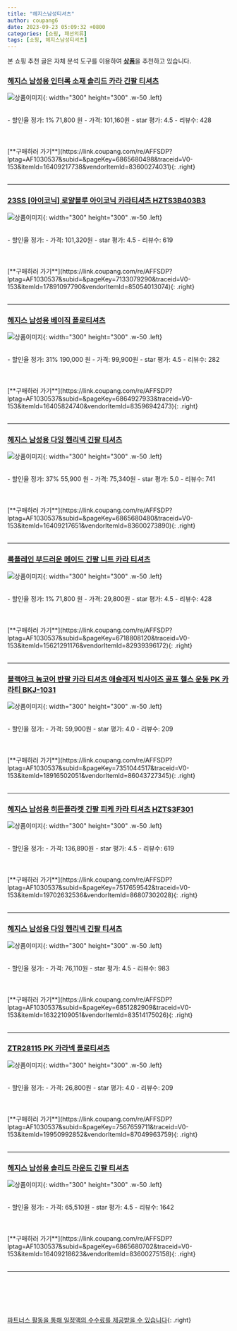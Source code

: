 ```yaml
---
title: "헤지스남성티셔츠"
author: coupang6
date: 2023-09-23 05:09:32 +0800
categories: [쇼핑, 패션의류]
tags: [쇼핑, 헤지스남성티셔츠]
---
```


본 쇼핑 추천 글은 자체 분석 도구를 이용하여 [**상품**](https://link.coupang.com/a/bao1ui)을 추천하고 있습니다.

### [헤지스 남성용 인터록 소재 솔리드 카라 긴팔 티셔츠](https://link.coupang.com/re/AFFSDP?lptag=AF1030537&subid=&pageKey=6865680498&traceid=V0-153&itemId=16409217738&vendorItemId=83600274031)

![상품이미지](https://thumbnail7.coupangcdn.com/thumbnails/remote/230x230ex/image/retail/images/2022/10/24/15/6/9588efdf-a069-4210-afd5-0f921fc10607.jpg){: width="300" height="300" .w-50 .left}


<br>
- 할인율 정가: 1%  71,800   원
- 가격: 101,160원
- star 평가: 4.5
- 리뷰수: 428
<br>
<br>
<br>
<br>
[**구매하러 가기**](https://link.coupang.com/re/AFFSDP?lptag=AF1030537&subid=&pageKey=6865680498&traceid=V0-153&itemId=16409217738&vendorItemId=83600274031){: .right}
<br>
<br>

---

### [23SS [아이코닉] 로얄블루 아이코닉 카라티셔츠 HZTS3B403B3](https://link.coupang.com/re/AFFSDP?lptag=AF1030537&subid=&pageKey=7133079290&traceid=V0-153&itemId=17891097790&vendorItemId=85054013074)

![상품이미지](https://thumbnail8.coupangcdn.com/thumbnails/remote/230x230ex/image/vendor_inventory/c24c/d2b494817c64f3a1b0dd652fd538cf7aa2e7a75ee23a021ca5112337d351.jpg){: width="300" height="300" .w-50 .left}


<br>
- 할인율 정가: 
- 가격: 101,320원
- star 평가: 4.5
- 리뷰수: 619
<br>
<br>
<br>
<br>
[**구매하러 가기**](https://link.coupang.com/re/AFFSDP?lptag=AF1030537&subid=&pageKey=7133079290&traceid=V0-153&itemId=17891097790&vendorItemId=85054013074){: .right}
<br>
<br>

---

### [헤지스 남성용 베이직 폴로티셔츠](https://link.coupang.com/re/AFFSDP?lptag=AF1030537&subid=&pageKey=6864927933&traceid=V0-153&itemId=16405824740&vendorItemId=83596942473)

![상품이미지](https://thumbnail6.coupangcdn.com/thumbnails/remote/230x230ex/image/retail/images/2022/10/24/9/9/54c86508-42b7-4a59-8e71-17af0be2d037.jpg){: width="300" height="300" .w-50 .left}


<br>
- 할인율 정가: 31%  190,000   원
- 가격: 99,900원
- star 평가: 4.5
- 리뷰수: 282
<br>
<br>
<br>
<br>
[**구매하러 가기**](https://link.coupang.com/re/AFFSDP?lptag=AF1030537&subid=&pageKey=6864927933&traceid=V0-153&itemId=16405824740&vendorItemId=83596942473){: .right}
<br>
<br>

---

### [헤지스 남성용 다잉 헨리넥 긴팔 티셔츠](https://link.coupang.com/re/AFFSDP?lptag=AF1030537&subid=&pageKey=6865680480&traceid=V0-153&itemId=16409217651&vendorItemId=83600273890)

![상품이미지](https://thumbnail8.coupangcdn.com/thumbnails/remote/230x230ex/image/retail/images/2022/10/24/15/1/ab9d197b-1dbd-46cf-a5b9-717cfe1c8239.jpg){: width="300" height="300" .w-50 .left}


<br>
- 할인율 정가: 37%  55,900   원
- 가격: 75,340원
- star 평가: 5.0
- 리뷰수: 741
<br>
<br>
<br>
<br>
[**구매하러 가기**](https://link.coupang.com/re/AFFSDP?lptag=AF1030537&subid=&pageKey=6865680480&traceid=V0-153&itemId=16409217651&vendorItemId=83600273890){: .right}
<br>
<br>

---

### [룩플레인 부드러운 메이드 긴팔 니트 카라 티셔츠](https://link.coupang.com/re/AFFSDP?lptag=AF1030537&subid=&pageKey=6718808120&traceid=V0-153&itemId=15621291176&vendorItemId=82939396172)

![상품이미지](https://thumbnail7.coupangcdn.com/thumbnails/remote/230x230ex/image/vendor_inventory/776c/fe486aa13176d7bf80dda0091bbee92ca70338a97bc0ba4d5a8a5a8d549e.jpg){: width="300" height="300" .w-50 .left}


<br>
- 할인율 정가: 1%  71,800   원
- 가격: 29,800원
- star 평가: 4.5
- 리뷰수: 428
<br>
<br>
<br>
<br>
[**구매하러 가기**](https://link.coupang.com/re/AFFSDP?lptag=AF1030537&subid=&pageKey=6718808120&traceid=V0-153&itemId=15621291176&vendorItemId=82939396172){: .right}
<br>
<br>

---

### [블랙야크 놈코어 반팔 카라 티셔츠 애슬레저 빅사이즈 골프 헬스 운동 PK 카라티 BKJ-1031](https://link.coupang.com/re/AFFSDP?lptag=AF1030537&subid=&pageKey=7351044517&traceid=V0-153&itemId=18916502051&vendorItemId=86043727345)

![상품이미지](https://thumbnail7.coupangcdn.com/thumbnails/remote/230x230ex/image/vendor_inventory/b96f/255b03485d5c43d3f4e86f1f30a0345b8ee96baf5d1bab1cfac8e740a509.jpg){: width="300" height="300" .w-50 .left}


<br>
- 할인율 정가: 
- 가격: 59,900원
- star 평가: 4.0
- 리뷰수: 209
<br>
<br>
<br>
<br>
[**구매하러 가기**](https://link.coupang.com/re/AFFSDP?lptag=AF1030537&subid=&pageKey=7351044517&traceid=V0-153&itemId=18916502051&vendorItemId=86043727345){: .right}
<br>
<br>

---

### [헤지스 남성용 히든플라켓 긴팔 피케 카라 티셔츠 HZTS3F301](https://link.coupang.com/re/AFFSDP?lptag=AF1030537&subid=&pageKey=7517659542&traceid=V0-153&itemId=19702632536&vendorItemId=86807302028)

![상품이미지](https://thumbnail7.coupangcdn.com/thumbnails/remote/230x230ex/image/retail/images/2023/08/07/12/8/151713ec-c87a-4e57-852b-12f9357142b3.jpg){: width="300" height="300" .w-50 .left}


<br>
- 할인율 정가: 
- 가격: 136,890원
- star 평가: 4.5
- 리뷰수: 619
<br>
<br>
<br>
<br>
[**구매하러 가기**](https://link.coupang.com/re/AFFSDP?lptag=AF1030537&subid=&pageKey=7517659542&traceid=V0-153&itemId=19702632536&vendorItemId=86807302028){: .right}
<br>
<br>

---

### [헤지스 남성용 다잉 헨리넥 긴팔 티셔츠](https://link.coupang.com/re/AFFSDP?lptag=AF1030537&subid=&pageKey=6851282909&traceid=V0-153&itemId=16322109051&vendorItemId=83514175026)

![상품이미지](https://thumbnail8.coupangcdn.com/thumbnails/remote/230x230ex/image/retail/images/2022/10/18/17/3/c3a51522-1c43-4f0e-9ae6-703348b26223.jpg){: width="300" height="300" .w-50 .left}


<br>
- 할인율 정가: 
- 가격: 76,110원
- star 평가: 4.5
- 리뷰수: 983
<br>
<br>
<br>
<br>
[**구매하러 가기**](https://link.coupang.com/re/AFFSDP?lptag=AF1030537&subid=&pageKey=6851282909&traceid=V0-153&itemId=16322109051&vendorItemId=83514175026){: .right}
<br>
<br>

---

### [ZTR28115 PK 카라넥 폴로티셔츠](https://link.coupang.com/re/AFFSDP?lptag=AF1030537&subid=&pageKey=7567659711&traceid=V0-153&itemId=19950992852&vendorItemId=87049963759)

![상품이미지](https://thumbnail8.coupangcdn.com/thumbnails/remote/230x230ex/image/vendor_inventory/2efb/5a940521886ea2f6c22a0e8303bb222ad48d7b84e9cc641c053203d134c8.jpg){: width="300" height="300" .w-50 .left}


<br>
- 할인율 정가: 
- 가격: 26,800원
- star 평가: 4.0
- 리뷰수: 209
<br>
<br>
<br>
<br>
[**구매하러 가기**](https://link.coupang.com/re/AFFSDP?lptag=AF1030537&subid=&pageKey=7567659711&traceid=V0-153&itemId=19950992852&vendorItemId=87049963759){: .right}
<br>
<br>

---

### [헤지스 남성용 솔리드 라운드 긴팔 티셔츠](https://link.coupang.com/re/AFFSDP?lptag=AF1030537&subid=&pageKey=6865680702&traceid=V0-153&itemId=16409218623&vendorItemId=83600275158)

![상품이미지](https://thumbnail6.coupangcdn.com/thumbnails/remote/230x230ex/image/retail/images/2022/10/24/15/5/d5139d53-e9f7-41db-be31-5951a80aff6f.jpg){: width="300" height="300" .w-50 .left}


<br>
- 할인율 정가: 
- 가격: 65,510원
- star 평가: 4.5
- 리뷰수: 1642
<br>
<br>
<br>
<br>
[**구매하러 가기**](https://link.coupang.com/re/AFFSDP?lptag=AF1030537&subid=&pageKey=6865680702&traceid=V0-153&itemId=16409218623&vendorItemId=83600275158){: .right}
<br>
<br>

---
<br><br><br><br><br> [파트너스 활동을 통해 일정액의 수수료를 제공받을 수 있습니다](https://link.coupang.com/a/bao1ui){: .right}